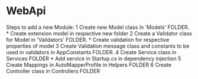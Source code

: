 # WebApi

Steps to add a new Module:
1 Create new Model class in 'Models' FOLDER.
	* Create extension model in respective new folder
2 Create a Validator class for Model in 'Validators' FOLDER.
	* Create validation for respective properties of model
3 Create Validation message class and constants to be used in validators in AppConstants FOLDER.
4 Create Service class in Services FOLDER
	* Add service in Startup.cs in dependency injection
5 Create Mappings in AutoMapperProfile in Helpers FOLDER
6 Create Controller class in Controllers FOLDER